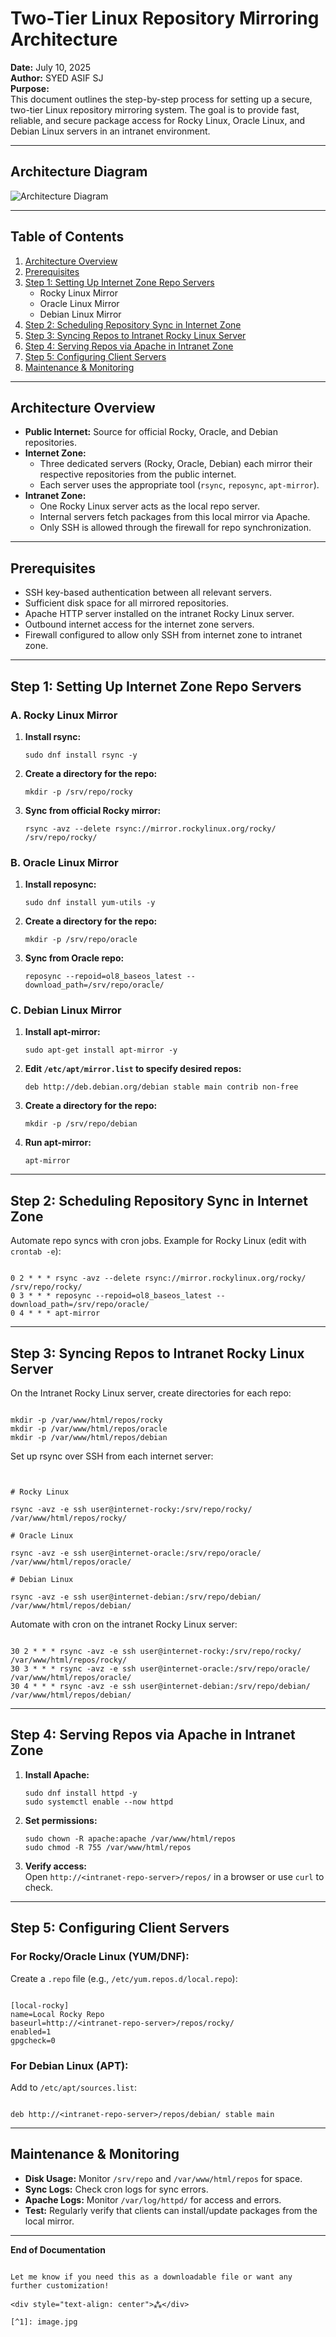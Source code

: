 # Two-Tier Linux Repository Mirroring Architecture

**Date:** July 10, 2025  
**Author:** SYED ASIF SJ  
**Purpose:**  
This document outlines the step-by-step process for setting up a secure, two-tier Linux repository mirroring system. The goal is to provide fast, reliable, and secure package access for Rocky Linux, Oracle Linux, and Debian Linux servers in an intranet environment.

---

## Architecture Diagram

![Architecture Diagram](image.jpg)

---

## Table of Contents

1. [Architecture Overview](#architecture-overview)
2. [Prerequisites](#prerequisites)
3. [Step 1: Setting Up Internet Zone Repo Servers](#step-1-setting-up-internet-zone-repo-servers)
    - Rocky Linux Mirror
    - Oracle Linux Mirror
    - Debian Linux Mirror
4. [Step 2: Scheduling Repository Sync in Internet Zone](#step-2-scheduling-repository-sync-in-internet-zone)
5. [Step 3: Syncing Repos to Intranet Rocky Linux Server](#step-3-syncing-repos-to-intranet-rocky-linux-server)
6. [Step 4: Serving Repos via Apache in Intranet Zone](#step-4-serving-repos-via-apache-in-intranet-zone)
7. [Step 5: Configuring Client Servers](#step-5-configuring-client-servers)
8. [Maintenance & Monitoring](#maintenance--monitoring)

---

## Architecture Overview

- **Public Internet:** Source for official Rocky, Oracle, and Debian repositories.
- **Internet Zone:**  
  - Three dedicated servers (Rocky, Oracle, Debian) each mirror their respective repositories from the public internet.
  - Each server uses the appropriate tool (`rsync`, `reposync`, `apt-mirror`).
- **Intranet Zone:**  
  - One Rocky Linux server acts as the local repo server.
  - Internal servers fetch packages from this local mirror via Apache.
  - Only SSH is allowed through the firewall for repo synchronization.

---

## Prerequisites

- SSH key-based authentication between all relevant servers.
- Sufficient disk space for all mirrored repositories.
- Apache HTTP server installed on the intranet Rocky Linux server.
- Outbound internet access for the internet zone servers.
- Firewall configured to allow only SSH from internet zone to intranet zone.

---

## Step 1: Setting Up Internet Zone Repo Servers

### **A. Rocky Linux Mirror**

1. **Install rsync:**
    ```
    sudo dnf install rsync -y
    ```
2. **Create a directory for the repo:**
    ```
    mkdir -p /srv/repo/rocky
    ```
3. **Sync from official Rocky mirror:**
    ```
    rsync -avz --delete rsync://mirror.rockylinux.org/rocky/ /srv/repo/rocky/
    ```

### **B. Oracle Linux Mirror**

1. **Install reposync:**
    ```
    sudo dnf install yum-utils -y
    ```
2. **Create a directory for the repo:**
    ```
    mkdir -p /srv/repo/oracle
    ```
3. **Sync from Oracle repo:**
    ```
    reposync --repoid=ol8_baseos_latest --download_path=/srv/repo/oracle/
    ```

### **C. Debian Linux Mirror**

1. **Install apt-mirror:**
    ```
    sudo apt-get install apt-mirror -y
    ```
2. **Edit `/etc/apt/mirror.list` to specify desired repos:**
    ```
    deb http://deb.debian.org/debian stable main contrib non-free
    ```
3. **Create a directory for the repo:**
    ```
    mkdir -p /srv/repo/debian
    ```
4. **Run apt-mirror:**
    ```
    apt-mirror
    ```

---

## Step 2: Scheduling Repository Sync in Internet Zone

Automate repo syncs with cron jobs. Example for Rocky Linux (edit with `crontab -e`):

```

0 2 * * * rsync -avz --delete rsync://mirror.rockylinux.org/rocky/ /srv/repo/rocky/
0 3 * * * reposync --repoid=ol8_baseos_latest --download_path=/srv/repo/oracle/
0 4 * * * apt-mirror

```

---

## Step 3: Syncing Repos to Intranet Rocky Linux Server

On the Intranet Rocky Linux server, create directories for each repo:

```

mkdir -p /var/www/html/repos/rocky
mkdir -p /var/www/html/repos/oracle
mkdir -p /var/www/html/repos/debian

```

Set up rsync over SSH from each internet server:

```


# Rocky Linux

rsync -avz -e ssh user@internet-rocky:/srv/repo/rocky/ /var/www/html/repos/rocky/

# Oracle Linux

rsync -avz -e ssh user@internet-oracle:/srv/repo/oracle/ /var/www/html/repos/oracle/

# Debian Linux

rsync -avz -e ssh user@internet-debian:/srv/repo/debian/ /var/www/html/repos/debian/

```

Automate with cron on the intranet Rocky Linux server:

```

30 2 * * * rsync -avz -e ssh user@internet-rocky:/srv/repo/rocky/ /var/www/html/repos/rocky/
30 3 * * * rsync -avz -e ssh user@internet-oracle:/srv/repo/oracle/ /var/www/html/repos/oracle/
30 4 * * * rsync -avz -e ssh user@internet-debian:/srv/repo/debian/ /var/www/html/repos/debian/

```

---

## Step 4: Serving Repos via Apache in Intranet Zone

1. **Install Apache:**
    ```
    sudo dnf install httpd -y
    sudo systemctl enable --now httpd
    ```
2. **Set permissions:**
    ```
    sudo chown -R apache:apache /var/www/html/repos
    sudo chmod -R 755 /var/www/html/repos
    ```
3. **Verify access:**  
   Open `http://<intranet-repo-server>/repos/` in a browser or use `curl` to check.

---

## Step 5: Configuring Client Servers

### **For Rocky/Oracle Linux (YUM/DNF):**

Create a `.repo` file (e.g., `/etc/yum.repos.d/local.repo`):

```

[local-rocky]
name=Local Rocky Repo
baseurl=http://<intranet-repo-server>/repos/rocky/
enabled=1
gpgcheck=0

```

### **For Debian Linux (APT):**

Add to `/etc/apt/sources.list`:

```

deb http://<intranet-repo-server>/repos/debian/ stable main

```

---

## Maintenance & Monitoring

- **Disk Usage:** Monitor `/srv/repo` and `/var/www/html/repos` for space.
- **Sync Logs:** Check cron logs for sync errors.
- **Apache Logs:** Monitor `/var/log/httpd/` for access and errors.
- **Test:** Regularly verify that clients can install/update packages from the local mirror.

---

**End of Documentation**
```

Let me know if you need this as a downloadable file or want any further customization!

<div style="text-align: center">⁂</div>

[^1]: image.jpg
